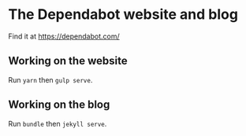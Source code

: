 # The Dependabot website and blog

Find it at https://dependabot.com/

## Working on the website

Run `yarn` then `gulp serve`.

## Working on the blog

Run `bundle` then `jekyll serve`.
